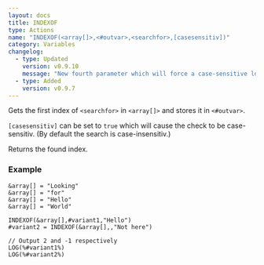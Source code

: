 ```yaml
---
layout: docs
title: INDEXOF
type: Actions
name: "INDEXOF(<array[]>,<#outvar>,<searchfor>,[casesensitiv])"
category: Variables
changelog:
  - type: Updated
    version: v0.9.10
    message: "New fourth parameter which will force a case-sensitive lookup"
  - type: Added
    version: v0.9.7
---
```

Gets the first index of `<searchfor>` in `<array[]>` and stores it in `<#outvar>`.

`[casesensitiv]` can be set to `true` which will cause the check to be case-sensitiv. (By default the search is case-insensitiv.)

Returns the found index.

### Example
```
&array[] = "Looking"
&array[] = "for"
&array[] = "Hello"
&array[] = "World"

INDEXOF(&array[],#variant1,"Hello")
#variant2 = INDEXOF(&array[],,"Not here")

// Output 2 and -1 respectively
LOG(%#variant1%)
LOG(%#variant2%)
```
